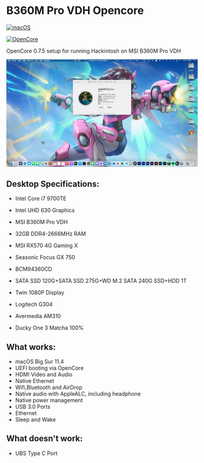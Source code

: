 # B360M Pro VDH Opencore

[![macOS](https://img.shields.io/badge/macOS-11.4-orange)](https://www.apple.com/macos/big-sur/)

[![OpenCore](https://img.shields.io/badge/OpenCore-0.7.5-9cf)](https://dortania.github.io/OpenCore-Install-Guide/)

OpenCore 0.7.5 setup for running Hackintosh on MSI B360M Pro VDH

![](Bruh.png)

## Desktop Specifications:
- Intel Core i7 9700TE
- Intel UHD 630 Graphics

- MSI B360M Pro VDH
- 32GB DDR4-2666MHz RAM
- MSI RX570 4G Gaming X
- Seasonic Focus GX 750
- BCM94360CD
- SATA SSD 120G+SATA SSD 275G+WD M.2 SATA 240G SSD+HDD 1T

- Twin 1080P  Display
- Logitech G304
- Avermedia AM310
- Ducky One 3 Matcha 100%


## What works:
- macOS Big Sur 11.4
- UEFI booting via OpenCore
- HDMI Video and Audio
- Native Ethernet
- Wifi,Bluetooth and AirDrop
- Native audio with AppleALC, including headphone
- Native power management
- USB 3.0 Ports
- Ethernet
- Sleep and Wake

## What doesn't work:
- UBS Type C Port
